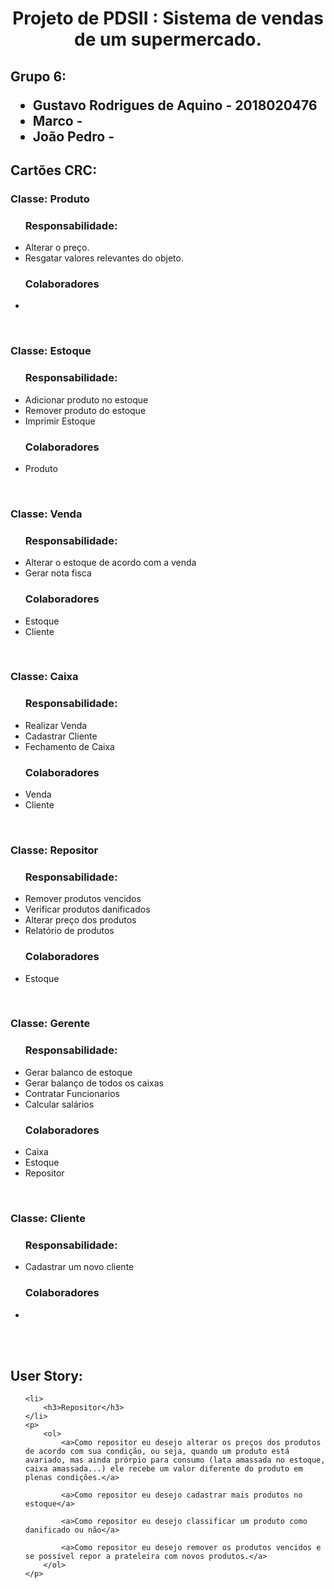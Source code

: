 <h1 align="center"> Projeto de PDSII : Sistema de vendas de um supermercado.</h1>
<h2>Grupo 6: 
    <ul>
        <li>
            <a>Gustavo Rodrigues de Aquino - 2018020476</a>
        </li>
        <li>
            <a>Marco - </a>
        </li>
        <li>
            <a>João Pedro - </a>
        </li>
     </ul>
</h2>

<h2 allign="left">Cartões CRC:</h2>

<h3>Classe: Produto</h3>
<ul>
    <h3>Responsabilidade:</h3>
    <p>
        <li>
            <a>Alterar o preço.</a>
        </li>
        <li>
            <a>Resgatar valores relevantes do objeto.</a>
        </li>
    </p>
</ul>
<ul>
    <h3>Colaboradores</h3>
    <p>
        <li>
        </li>
    </p>
</ul>
<br>

<h3>Classe: Estoque</h3>
<ul>
    <h3>Responsabilidade:</h3>
    <p>
        <li>
            <a>Adicionar produto no estoque</a>
        </li>
        <li>
            <a>Remover produto do estoque</a>
        </li>
        <li>
            <a>Imprimir Estoque</a>
        </li>
    </p>
</ul>
<ul>
    <h3>Colaboradores</h3>
    <p>
        <li>
            <a>Produto</a>
        </li>
    </p>
</ul>
<br>
  
<h3>Classe: Venda</h3>
<ul>
    <h3>Responsabilidade:</h3>
    <p>
        <li>
            <a>Alterar o estoque de acordo com a venda</a>
        </li>
        <li>
            <a>Gerar nota fisca</a>
        </li>
    </p>
</ul>
<ul>
    <h3>Colaboradores</h3>
    <p>
        <li>
            <a>Estoque</a>
        </li>
         <li>
            <a>Cliente</a>
        </li>
    </p>
</ul>
<br>

<h3>Classe: Caixa</h3>
<ul>
    <h3>Responsabilidade:</h3>
    <p>
        <li>
            <a>Realizar Venda</a>
        </li>
        <li>
            <a>Cadastrar Cliente </a>
        </li>
        <li>
            <a>Fechamento de Caixa </a>
        </li>
    </p>
</ul>
<ul>
    <h3>Colaboradores</h3>
    <p>
        <li>
            <a>Venda</a>
        </li>
         <li>
            <a>Cliente</a>
        </li>
    </p>
</ul>
<br>

<h3>Classe: Repositor</h3>
<ul>
    <h3>Responsabilidade:</h3>
    <p>
        <li>
            <a>Remover produtos vencidos</a>
        </li>
        <li>
            <a>Verificar produtos danificados</a>
        </li>
        <li>
            <a>Alterar preço dos produtos</a>
        </li>
        <li>
            <a>Relatório de produtos</a>
        </li>
    </p>
</ul>
<ul>
    <h3>Colaboradores</h3>
    <p>
        <li>
            <a>Estoque</a>
        </li>
    </p>
</ul>
<br>

<h3>Classe: Gerente</h3>
<ul>
    <h3>Responsabilidade:</h3>
    <p>
        <li>
            <a>Gerar balanco de estoque</a>
        </li>
        <li>
            <a>Gerar balanço de todos os caixas</a>
        </li>
        <li>
            <a>Contratar Funcionarios</a>
        </li>
        <li>
            <a>Calcular salários</a>
        </li>
    </p>
</ul>
<ul>
    <h3>Colaboradores</h3>
    <p>
        <li>
            <a>Caixa</a>
        </li>
        <li>
            <a>Estoque</a>
        </li>
        <li>
            <a>Repositor</a>
        </li>
    </p>
</ul>
<br>

<h3>Classe: Cliente</h3>
<ul>
    <h3>Responsabilidade:</h3>
    <p>
        <li>
            <a>Cadastrar um novo cliente</a>
        </li>
    </p>
</ul>
<ul>
    <h3>Colaboradores</h3>
    <p>
        <li>
        </li>
    </p>
</ul>
<br>
<br>


<h2>User Story:</h2>
<ul>
   
    <li>
        <h3>Repositor</h3> 
    </li>
    <p>
        <ol>
            <a>Como repositor eu desejo alterar os preços dos produtos de acordo com sua condição, ou seja, quando um produto está avariado, mas ainda prórpio para consumo (lata amassada no estoque, caixa amassada...) ele recebe um valor diferente do produto em plenas condições.</a>

            <a>Como repositor eu desejo cadastrar mais produtos no estoque</a>

            <a>Como repositor eu desejo classificar um produto como danificado ou não</a>

            <a>Como repositor eu desejo remover os produtos vencidos e se possível repor a prateleira com novos produtos.</a>
        </ol>
    </p>
<ul>
